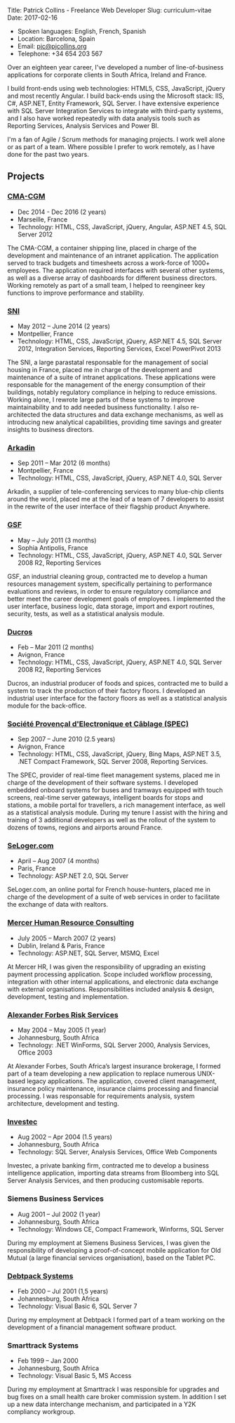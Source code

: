 Title: Patrick Collins - Freelance Web Developer
Slug: curriculum-vitae
Date: 2017-02-16

* Spoken languages: English, French, Spanish
* Location: Barcelona, Spain
* Email: [pjc@pjcollins.org](mailto:pjc@pjcollins.org)
* Telephone: +34 654 203 567

Over an eighteen year career, I've developed a number of line-of-business applications for corporate clients in South Africa, Ireland and France.

I build front-ends using web technologies: HTML5, CSS, JavaScript, jQuery and most recently Angular.  I build back-ends using the Microsoft stack: IIS, C#, ASP.NET, Entity Framework, SQL Server.  I have extensive experience with SQL Server Integration Services to integrate with third-party systems, and I also have worked repeatedly with data analysis tools such as Reporting Services, Analysis Services and Power BI.

I'm a fan of Agile / Scrum methods for managing projects.  I work well alone or as part of a team.  Where possible I prefer to work remotely, as I have done for the past two years.

## Projects

### [CMA-CGM](https://www.cma-cgm.com)
* Dec 2014 - Dec 2016 (2 years)
* Marseille, France
* Technology: HTML, CSS, JavaScript, jQuery, Angular, ASP.NET 4.5, SQL Server 2012

The CMA-CGM, a container shipping line, placed in charge of the development and maintenance of an intranet application.  The application served to track budgets and timesheets across a work-force of 1000+ employees.  The application required interfaces with several other systems, as well as a diverse array of dashboards for different business directors.  Working remotely as part of a small team, I helped to reengineer key functions to improve performance and stability.

### [SNI](http://www.sni.fr)
* May 2012 – June 2014 (2 years)
* Montpellier, France
* Technology: HTML, CSS, JavaScript, jQuery, ASP.NET 4.5, SQL Server 2012, Integration Services, Reporting Services, Excel PowerPivot 2013

The SNI, a large parastatal responsable for the management of social housing in France, placed me in charge of the development and maintenance of a suite of intranet applications.  These applications were responsable for the management of the energy consumption of their buildings, notably regulatory compliance in helping to reduce emissions.  Working alone, I rewrote large parts of these systems to improve maintainability and to add needed business functionality.  I also re-architected the data structures and data exchange mechanisms, as well as introducing new analytical capabilities, providing time savings and greater insights to business directors. 

### [Arkadin](http://www.arkadin.com)
* Sep 2011 – Mar 2012 (6 months)
* Montpellier, France
* Technology: HTML, CSS, JavaScript, jQuery, ASP.NET 4.0, SQL Server

Arkadin, a supplier of tele-conferencing services to many blue-chip clients around the world, placed me at the lead of a team of 7 developers to assist in the rewrite of the user interface of their flagship product Anywhere.

### [GSF](http://www.gsf.fr)
* May – July 2011 (3 months)
* Sophia Antipolis, France
* Technology: HTML, CSS, JavaScript, jQuery, ASP.NET 4.0, SQL Server 2008 R2, Reporting Services

GSF, an industrial cleaning group, contracted me to develop a human resources management system, specifically pertaining to performance evaluations and reviews, in order to ensure regulatory compliance and better meet the career development goals of employees.  I implemented the user interface, business logic, data storage, import and export routines, security, tests, as well as a statistical analysis module.

### [Ducros](http://www.ducros.fr)
* Feb – Mar 2011 (2 months)
* Avignon, France
* Technology: HTML, CSS, JavaScript, jQuery, ASP.NET 4.0, SQL Server 2008 R2, Reporting Services

Ducros, an industrial producer of foods and spices, contracted me to build a system to track the production of their factory floors.  I developed an industrial user interface for the factory floors as well as a statistical analysis module for the back-office.

### [Société Provençal d'Electronique et Câblage (SPEC)](http://www.spec.fr)
* Sep 2007 – June 2010 (2.5 years)
* Avignon, France
* Technology: HTML, CSS, JavaScript, jQuery, Bing Maps, ASP.NET 3.5, .NET Compact Framework, SQL Server 2008, Reporting Services.

The SPEC, provider of real-time fleet management systems, placed me in charge of the development of their software systems.  I developed embedded onboard systems for buses and tramways equipped with touch screens, real-time server gateways, intelligent boards for stops and stations, a mobile portal for travellers, a rich management interface, as well as a statistical analysis module.  During my tenure I assist with the hiring and training of 3 additional developers as well as the rollout of the system to dozens of towns, regions and airports around France. 

### [SeLoger.com](http://www.seloger.com)
* April – Aug 2007 (4 months)
* Paris, France
* Technology: ASP.NET 2.0, SQL Server

SeLoger.com, an online portal for French house-hunters, placed me in charge of the development of a suite of web services in order to facilitate the exchange of data with realtors.

### [Mercer Human Resource Consulting](http://www.mercer.com)
* July 2005 – March 2007 (2 years)
* Dublin, Ireland & Paris, France
* Technology: ASP.NET, SQL Server, MSMQ, Excel

At Mercer HR, I was given the responsibility of upgrading an existing payment processing application.  Scope included workflow processing, integration with other internal applications, and electronic data exchange with external organisations.  Responsibilities included analysis & design, development, testing and implementation.

### [Alexander Forbes Risk Services](https://www.alexanderforbes.co.za)
* May 2004 – May 2005 (1 year)
* Johannesburg, South Africa
* Technology: .NET WinForms, SQL Server 2000, Analysis Services, Office 2003

At Alexander Forbes, South Africa’s largest insurance brokerage, I formed part of a team developing a new application to replace numerous UNIX-based legacy applications.  The application, covered client management, insurance policy maintenance, insurance claims processing and financial processing.  I was responsable for requirements analysis, system architecture, development and testing.

### [Investec](http://www.investec.co.za)
* Aug 2002 – Apr 2004 (1.5 years)
* Johannesburg, South Africa
* Technology: SQL Server, Analysis Services, Office Web Components

Investec, a private banking firm, contracted me to develop a business intelligence application, importing data streams from Bloomberg into SQL Server Analysis Services, and then producing customisable reports.

### Siemens Business Services
* Aug 2001 – Jul 2002 (1 year)
* Johannesburg, South Africa
* Technology: Windows CE, Compact Framework, Winforms, SQL Server

During my employment at Siemens Business Services, I was given the responsibility of developing a proof-of-concept mobile application for Old Mutual (a large financial services organisation), based on the Tablet PC.

### [Debtpack Systems](http://www.debtpack.com)
* Feb 2000 – Jul 2001 (1,5 years)
* Johannesburg, South Africa
* Technology: Visual Basic 6, SQL Server 7

During my employment at Debtpack I formed part of a team working on the development of a financial management software product.

### Smarttrack Systems
* Feb 1999 – Jan 2000
* Johannesburg, South Africa
* Technology: Visual Basic 5, MS Access

During my employment at Smarttrack I was responsible for upgrades and bug fixes on a small health care broker commission system.  In addition I set up a new data interchange mechanism, and participated in a Y2K compliancy workgroup.
